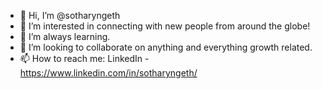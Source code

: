 - 👋 Hi, I’m @sotharyngeth
- 👀 I’m interested in connecting with new people from around the globe!
- 🌱 I’m always learning.
- 💞️ I’m looking to collaborate on anything and everything growth related. 
- 📫 How to reach me: LinkedIn - https://www.linkedin.com/in/sotharyngeth/

<!---
sotharyngeth/sotharyngeth is a ✨ special ✨ repository because its `README.md` (this file) appears on your GitHub profile.
You can click the Preview link to take a look at your changes.
--->
